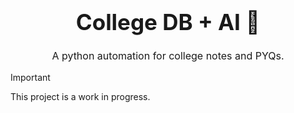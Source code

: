 <h1 align="center" style="text-align: center; font-size: 35px; font-weight: 700;">College DB + AI 🤖</h1>

<p align="center" style="text-align: center; font-size: 16px;">A python automation for college notes and PYQs.</p>

> [!IMPORTANT]
> This project is a work in progress.
